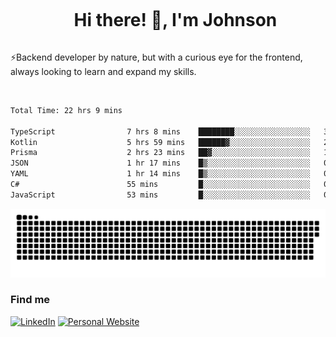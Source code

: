 <div id="user-content-toc">
  <ul align="center">
    <summary><h1 style="display: inline-block">Hi there! 👋, I'm Johnson</h1></summary>
  </ul>
</div>

⚡Backend developer by nature, but with a curious eye for the frontend, always looking to learn and expand my skills.

<br>


<!--START_SECTION:waka-->

```txt
Total Time: 22 hrs 9 mins

TypeScript                7 hrs 8 mins    ████████░░░░░░░░░░░░░░░░░   32.27 %
Kotlin                    5 hrs 59 mins   ██████▓░░░░░░░░░░░░░░░░░░   27.06 %
Prisma                    2 hrs 23 mins   ██▓░░░░░░░░░░░░░░░░░░░░░░   10.76 %
JSON                      1 hr 17 mins    █▒░░░░░░░░░░░░░░░░░░░░░░░   05.84 %
YAML                      1 hr 14 mins    █▒░░░░░░░░░░░░░░░░░░░░░░░   05.60 %
C#                        55 mins         █░░░░░░░░░░░░░░░░░░░░░░░░   04.19 %
JavaScript                53 mins         █░░░░░░░░░░░░░░░░░░░░░░░░   04.00 %
```

<!--END_SECTION:waka-->

<picture>
  <source  srcset="https://github.com/joshwambere/joshwambere/blob/output/github-contribution-grid-snake-dark.svg?palette=github-dark">
  <source  srcset="https://github.com/joshwambere/joshwambere/blob/output/github-contribution-grid-snake.svg">
  <img alt="github contribution grid snake animation" src="https://github.com/joshwambere/joshwambere/blob/output/github-contribution-grid-snake.svg">
</picture>

### Find me
<a href="https://www.linkedin.com/in/dusabe-johnson" target="_blank"><img src="https://img.shields.io/badge/LinkedIn-%230077B5.svg?&style=flat&logo=linkedin&logoColor=white" alt="LinkedIn"></a>
‎‎ [![Personal Website](https://img.shields.io/badge/visit-Johnsonis.me-blue)](https://johnsonis.me/)

